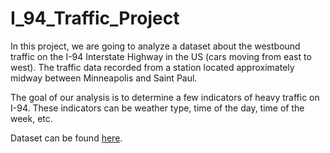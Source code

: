 # I_94_Traffic_Project
 
In this project, we are going to analyze a dataset about the westbound traffic on the I-94 Interstate Highway in the US (cars moving from east to west). The traffic data recorded from a station located approximately midway between Minneapolis and Saint Paul.

The goal of our analysis is to determine a few indicators of heavy traffic on I-94. These indicators can be weather type, time of the day, time of the week, etc.

Dataset can be found [here](https://archive.ics.uci.edu/ml/datasets/Metro+Interstate+Traffic+Volume).
